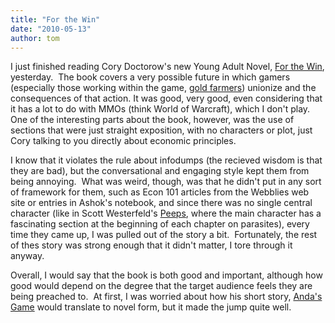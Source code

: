 ```yaml
---
title: "For the Win"
date: "2010-05-13"
author: tom
---
```


I just finished reading Cory Doctorow's new Young Adult Novel, [For the Win](https://craphound.com/category/ftw/), yesterday.  The book covers a very possible future in which gamers (especially those working within the game, [gold farmers](http://en.wikipedia.org/wiki/Gold_farming)) unionize and the consequences of that action. It was good, very good, even considering that it has a lot to do with MMOs (think World of Warcraft), which I don't play.  One of the interesting parts about the book, however, was the use of sections that were just straight exposition, with no characters or plot, just Cory talking to you directly about economic principles.

I know that it violates the rule about infodumps (the recieved wisdom is that they are bad), but the conversational and engaging style kept them from being annoying.  What was weird, though, was that he didn't put in any sort of framework for them, such as Econ 101 articles from the Webblies web site or entries in Ashok's notebook, and since there was no single central character (like in Scott Westerfeld's [Peeps](https://www.indiebound.org/book/9781595140838), where the main character has a fascinating section at the beginning of each chapter on parasites), every time they came up, I was pulled out of the story a bit.  Fortunately, the rest of thes story was strong enough that it didn't matter, I tore through it anyway.

Overall, I would say that the book is both good and important, although how good would depend on the degree that the target audience feels they are being preached to.  At first, I was worried about how his short story, [Anda's Game](http://www.salon.com/technology/feature/2004/11/15/andas_game/) would translate to novel form, but it made the jump quite well.
